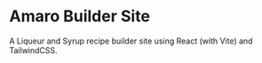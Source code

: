 # Amaro Builder Site
A Liqueur and Syrup recipe builder site using React (with Vite) and TailwindCSS.

